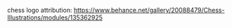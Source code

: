 chess logo attribution: https://www.behance.net/gallery/20088479/Chess-Illustrations/modules/135362925
